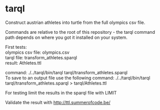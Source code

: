 # tarql

Construct austrian athletes into turtle from the full olympics csv file.

Commands are relative to the root of this repository - the tarql command path depends on where you got it installed on your system.

First tests:  
olympics csv file: olympics.csv  
tarql file: transform_athletes.sparql  
result: Athletes.ttl  

command: ./../tarql/bin/tarql tarql/transform_athletes.sparql  
To save to an output file use the following command:
./../tarql/bin/tarql tarql/transform_athletes.sparql > tarql/Athletes.ttl  

For testing limit the results in the sparql file with LIMIT  

Validate the result with http://ttl.summerofcode.be/
